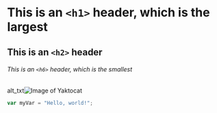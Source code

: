 # This is an `<h1>` header, which is the largest

## This is an `<h2>` header

###### This is an `<h6>` header, which is the smallest
alt_txt![Image of Yaktocat](https://octodex.github.com/images/yaktocat.png)
``` javascript
var myVar = "Hello, world!";
```
